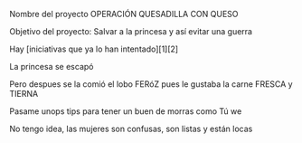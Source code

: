 Nombre del proyecto
OPERACIÓN QUESADILLA CON QUESO

Objetivo del proyecto: 
Salvar a la princesa y así evitar una guerra

Hay [iniciativas que ya lo han intentado][1][2]
 
La princesa se escapó

Pero despues se la comió el lobo FERóZ pues le gustaba la carne FRESCA y TIERNA

Pasame unops tips para tener un buen de morras como Tú we

No tengo idea, las mujeres son confusas, son listas y están locas
